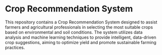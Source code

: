 # Crop Recommendation System
This repository contains a Crop Recommendation System designed to assist farmers and agricultural professionals in selecting the most suitable crops based on environmental and soil conditions. The system utilizes data analysis and machine learning techniques to provide intelligent, data-driven crop suggestions, aiming to optimize yield and promote sustainable farming practices.










